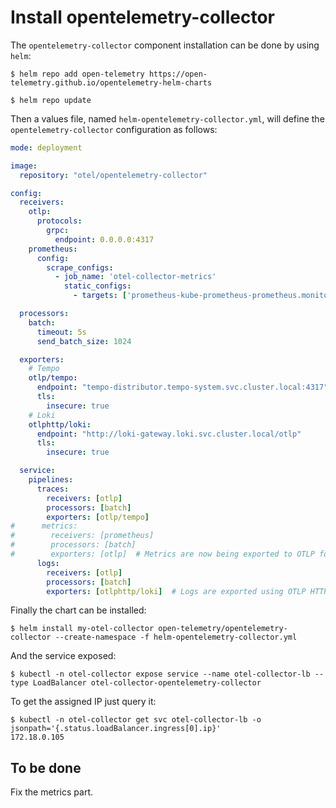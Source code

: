 # Install opentelemetry-collector

The `opentelemetry-collector` component installation can be done by using
`helm`:

```console
$ helm repo add open-telemetry https://open-telemetry.github.io/opentelemetry-helm-charts

$ helm repo update
```

Then a values file, named `helm-opentelemetry-collector.yml`, will define the
`opentelemetry-collector` configuration as follows:

```yaml
mode: deployment

image:
  repository: "otel/opentelemetry-collector"

config:
  receivers:
    otlp:
      protocols:
        grpc:
          endpoint: 0.0.0.0:4317
    prometheus:
      config:
        scrape_configs:
          - job_name: 'otel-collector-metrics'
            static_configs:
              - targets: ['prometheus-kube-prometheus-prometheus.monitoring.svc.cluster.local:9090']  # Adjust this to the appropriate target

  processors:
    batch:
      timeout: 5s
      send_batch_size: 1024

  exporters:
    # Tempo
    otlp/tempo:
      endpoint: "tempo-distributor.tempo-system.svc.cluster.local:4317"
      tls:
        insecure: true
    # Loki
    otlphttp/loki:
      endpoint: "http://loki-gateway.loki.svc.cluster.local/otlp"
      tls:
        insecure: true

  service:
    pipelines:
      traces:
        receivers: [otlp]
        processors: [batch]
        exporters: [otlp/tempo]
#      metrics:
#        receivers: [prometheus]
#        processors: [batch]
#        exporters: [otlp]  # Metrics are now being exported to OTLP for Prometheus to scrape
      logs:
        receivers: [otlp]
        processors: [batch]
        exporters: [otlphttp/loki]  # Logs are exported using OTLP HTTP to Loki
```

Finally the chart can be installed:

```console
$ helm install my-otel-collector open-telemetry/opentelemetry-collector --create-namespace -f helm-opentelemetry-collector.yml 
```

And the service exposed:

```console
$ kubectl -n otel-collector expose service --name otel-collector-lb --type LoadBalancer otel-collector-opentelemetry-collector
```

To get the assigned IP just query it:

```console
$ kubectl -n otel-collector get svc otel-collector-lb -o jsonpath='{.status.loadBalancer.ingress[0].ip}'
172.18.0.105
```

## To be done

Fix the metrics part.
